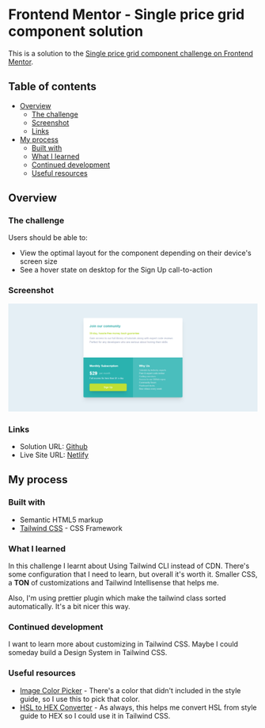 # Frontend Mentor - Single price grid component solution

This is a solution to the [Single price grid component challenge on Frontend Mentor](https://www.frontendmentor.io/challenges/single-price-grid-component-5ce41129d0ff452fec5abbbc).
## Table of contents

- [Overview](#overview)
  - [The challenge](#the-challenge)
  - [Screenshot](#screenshot)
  - [Links](#links)
- [My process](#my-process)
  - [Built with](#built-with)
  - [What I learned](#what-i-learned)
  - [Continued development](#continued-development)
  - [Useful resources](#useful-resources)

## Overview

### The challenge

Users should be able to:

- View the optimal layout for the component depending on their device's screen size
- See a hover state on desktop for the Sign Up call-to-action

### Screenshot

![](./screenshot.png)
### Links

- Solution URL: [Github](https://github.com/Nipaaaa1/single-price-grid-component)
- Live Site URL: [Netlify](https://stellar-lily-8da44f.netlify.app/)

## My process

### Built with

- Semantic HTML5 markup
- [Tailwind CSS](https://tailwindcss.com/) - CSS Framework


### What I learned

In this challenge I learnt about Using Tailwind CLI instead of CDN. There's some configuration that I need to learn, but overall it's worth it. Smaller CSS, a **TON** of customizations and Tailwind Intellisense that helps me.

Also, I'm using prettier plugin which make the tailwind class sorted automatically. It's a bit nicer this way.


### Continued development

I want to learn more about customizing in Tailwind CSS. Maybe I could someday build a Design System in Tailwind CSS.

### Useful resources

- [Image Color Picker](https://imagecolorpicker.com/) - There's a color that didn't included in the style guide, so I use this to pick that color.
- [HSL to HEX Converter](https://htmlcolors.com/hsl-to-hex) - As always, this helps me convert HSL from style guide to HEX so I could use it in Tailwind CSS.

